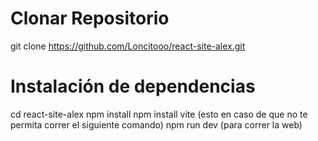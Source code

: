 # Clonar Repositorio
git clone https://github.com/Loncitooo/react-site-alex.git

# Instalación de dependencias
cd react-site-alex
npm install
npm install vite (esto en caso de que no te permita correr el siguiente comando)
npm run dev (para correr la web)
